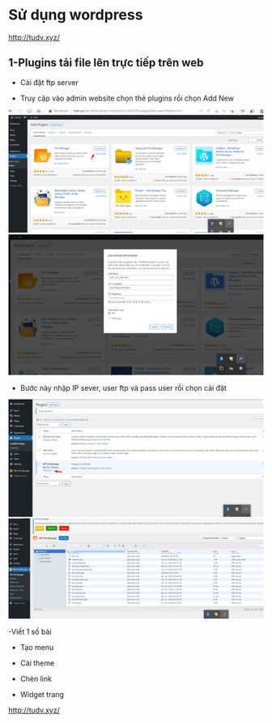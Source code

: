 # Sử dụng wordpress

http://tudv.xyz/

## 1-Plugins tải file lên trực tiếp trên web

- Cài đặt ftp server

- Truy cập vào admin website chọn thẻ plugins rồi chọn Add New

<img src="imgservices/2222.png">

<img src="imgservices/2223.png">

- Bước này nhập IP sever, user ftp và pass user rồi chọn cài đặt

<img src="imgservices/2224.png">

<img src="imgservices/2225.png">

-Viết 1 số bài

- Tạo menu

- Cài theme

- Chèn link

- Widget trang

http://tudv.xyz/

